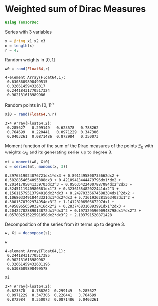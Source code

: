 
# Weighted sum of Dirac Measures 


```julia
using TensorDec
```

Series with 3 variables


```julia
x = @ring x1 x2 x3
n = length(x)
r = 4;
```

Random weights in $[0,1]$


```julia
w0 = rand(Float64,r)
```




    4-element Array{Float64,1}:
     0.6308609898499515 
     0.326614594326317  
     0.24418431770517324
     0.902131618989986  



Random points in $[0,1]^n$


```julia
Xi0 = rand(Float64,n,r)
```




    3×4 Array{Float64,2}:
     0.285627   0.299149   0.623578   0.788262
     0.764699   0.220441   0.0971229  0.347306
     0.0403261  0.0871486  0.872984   0.350073



Moment function of the sum of the Dirac measures of the points $\Xi_0$ with weights $\omega_0$ and its generating series up to degree 3.


```julia
mt = moment(w0, Xi0)
s = series(mt, monoms(x, 3))
```




    0.3976519024076721dx1*dx3 + 0.8914495800735662dx2 + 0.5828854654095388dx3 + 0.42109418444479796dx1*dx2 + 0.20141705041339703dx3^3 + 0.056364224007887084dx2^2dx3 + 0.5245111940980581dx1^3 + 0.3236165482022441dx2^3 + 0.15611579513794016dx2*dx3 + 0.24970336674588384dx1^2dx2 + 0.10680334918443321dx1*dx2*dx3 + 0.7361936281563402dx1^2 + 0.3001570792974954dx3^2 + 1.1412820650667297dx1 + 0.4958965659032416dx2^2 + 0.2837458316893991dx1^2dx3 + 0.20422702889013872dx1*dx3^2 + 0.19732959690948798dx1*dx2^2 + 0.05780251522591058dx2*dx3^2 + 2.103791520871428



Decomposition of the series from its terms up to degree 3.


```julia
w, Xi = decompose(s);
```


```julia
w
```




    4-element Array{Float64,1}:
     0.24418431770517385
     0.902131618989982  
     0.32661459432631196
     0.6308609898499578 




```julia
Xi
```




    3×4 Array{Float64,2}:
     0.623578   0.788262  0.299149   0.285627 
     0.0971229  0.347306  0.220441   0.764699 
     0.872984   0.350073  0.0871486  0.0403261


